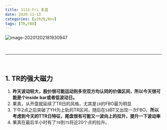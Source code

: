 ```yaml
---
title: 1113-Fri 复盘
date: 2020-11-13
categories: [y2020,Nov]
tags: [TR,FBO]
---
```


![image-20201202181930947](https://tva1.sinaimg.cn/large/0081Kckwly1gl9ok9zag3j30yw0hs76p.jpg)


<br/>

---

<br/>

## 1. TR的强大磁力

1. **昨天波动较大，股价很可能运动到多空双方均认同的价值区间，所以今天很可能是个inside bar或者低波动日。**
2. 果真，从开盘就延续了TR日的风格，尤其是`18`的FBO最为明显
3. 下午2点之后突破了YH为上轨的TR区间，随后在`58`BT又出现一次FBO，**所以考虑到今天的TTR日特征，尾盘很有可能又一波向上的拉升，提升一下波动率**
4. 果真在最后半小时有了`70`到`75`将近20个点的拉升。


